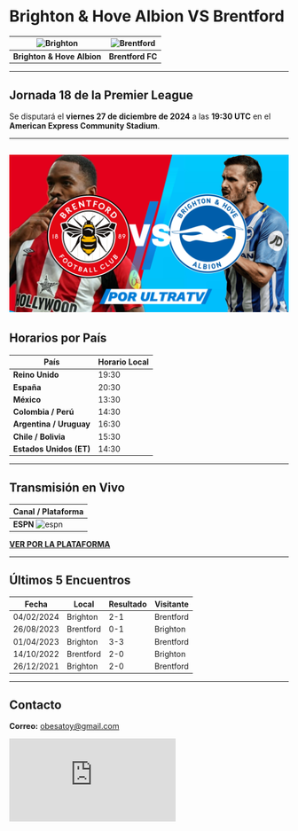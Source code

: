 # Brighton & Hove Albion VS Brentford  

| ![Brighton](https://upload.wikimedia.org/wikipedia/en/f/fd/Brighton_%26_Hove_Albion_logo.svg) | ![Brentford](https://upload.wikimedia.org/wikipedia/fr/thumb/3/38/Logo_Brentford_FC_2017.svg/240px-Logo_Brentford_FC_2017.svg.png) |
|------------------------------------------------------------------------------------------------|-----------------------------------------------------------------------------------|
| **Brighton & Hove Albion**                                                                    | **Brentford FC**                                                                 |

---

## Jornada 18 de la Premier League  
Se disputará el **viernes 27 de diciembre de 2024** a las **19:30 UTC** en el **American Express Community Stadium**.

---
![evento](brightonvsbrentford.png)
---

## Horarios por País  
| País                | Horario Local |
|---------------------|---------------|
| **Reino Unido**     | 19:30         |
| **España**          | 20:30         |
| **México**          | 13:30         |
| **Colombia / Perú** | 14:30         |
| **Argentina / Uruguay** | 16:30     |
| **Chile / Bolivia** | 15:30         |
| **Estados Unidos (ET)** | 14:30     |

---

## Transmisión en Vivo  
| Canal / Plataforma |
|--------------------|
| **ESPN**  ![espn](https://golazotv2stream.web.app/logos/espn.png)         |

[**VER POR LA PLATAFORMA**](https://apk.e-droid.net/apk/app3418656-hvjn5f.apk?v=6)

---

## Últimos 5 Encuentros  
| Fecha       | Local      | Resultado | Visitante  |
|-------------|------------|-----------|------------|
| 04/02/2024  | Brighton   | 2-1       | Brentford  |
| 26/08/2023  | Brentford  | 0-1       | Brighton   |
| 01/04/2023  | Brighton   | 3-3       | Brentford  |
| 14/10/2022  | Brentford  | 2-0       | Brighton   |
| 26/12/2021  | Brighton   | 2-0       | Brentford  |

---

## Contacto  
**Correo:** [obesatoy@gmail.com](mailto:futbolpremier@gmail.com)

![Contador de visitas](https://hitwebcounter.com/counter/counter.php?page=18083216&style=0001&nbdigits=9&type=page&initCount=0)
